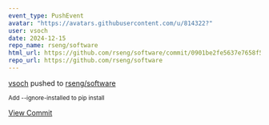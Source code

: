 ```yaml
---
event_type: PushEvent
avatar: "https://avatars.githubusercontent.com/u/814322?"
user: vsoch
date: 2024-12-15
repo_name: rseng/software
html_url: https://github.com/rseng/software/commit/0901be2fe5637e7658f56572e6f1fdf363da9e67
repo_url: https://github.com/rseng/software
---
```


<a href='https://github.com/vsoch' target='_blank'>vsoch</a> pushed to <a href='https://github.com/rseng/software' target='_blank'>rseng/software</a>

<small>Add --ignore-installed to pip install</small>

<a href='https://github.com/rseng/software/commit/0901be2fe5637e7658f56572e6f1fdf363da9e67' target='_blank'>View Commit</a>